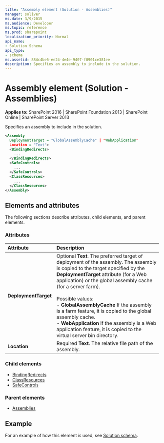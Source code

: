 ```yaml
---
title: "Assembly element (Solution - Assemblies)"
manager: soliver
ms.date: 3/9/2015
ms.audience: Developer
ms.topic: reference
ms.prod: sharepoint
localization_priority: Normal
api_name:
- Solution Schema
api_type:
- schema
ms.assetid: 884c4be6-ee24-4e4e-9407-f0901ce381ee
description: Specifies an assembly to include in the solution.
---
```


# Assembly element (Solution - Assemblies)

**Applies to:** SharePoint 2016 | SharePoint Foundation 2013 | SharePoint Online | SharePoint Server 2013
  
Specifies an assembly to include in the solution.
  
```XML
<Assembly
  DeploymentTarget = "GlobalAssemblyCache" | "WebApplication"
  Location = "Text">
  <BindingRedirects>
    ...
  </BindingRedirects>
  <SafeControls>
    ...
  </SafeControls>
  <ClassResources>
    ...
  </ClassResources>
</Assembly>
```

## Elements and attributes

The following sections describe attributes, child elements, and parent elements.

### Attributes

|**Attribute**|**Description**|
|:-----|:-----|
|**DeploymentTarget** <br/> | Optional **Text**. The preferred target of deployment of the assembly. The assembly is copied to the target specified by the **DeploymentTarget** attribute (for a Web application) or the global assembly cache (for a server farm).<br/><br/>Possible values:  <br/>- **GlobalAssemblyCache** If the assembly is a farm feature, it is copied to the global assembly cache.  <br/>- **WebApplication** If the assembly is a Web application feature, it is copied to the virtual server bin directory.  <br/> |
|**Location** <br/> |Required **Text**. The relative file path of the assembly.  <br/> |
   
### Child elements

- [BindingRedirects](bindingredirects-element-solution.md)
- [ClassResources](classresources-element-solution.md)
- [SafeControls](safecontrols-element-solution.md)
   
### Parent elements

- [Assemblies](assemblies-element-solutionassemblies.md)
   
## Example

For an example of how this element is used, see [Solution schema](solution-schema.md).
  

